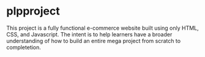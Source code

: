 # plpproject
This project is a fully functional e-commerce website built using only HTML, CSS, and Javascript.
The intent is to help learners have a broader understanding of how to build an entire mega project from scratch to completetion.
